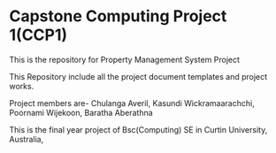 # Capstone Computing Project 1(CCP1)
This is the repository for Property Management System Project

This Repository include all the project document templates and project works.

Project members are-
  Chulanga Averil,
  Kasundi Wickramaarachchi,
  Poornami Wijekoon,
  Baratha Aberathna
  
This is the final year project of Bsc(Computing) SE in Curtin University, Australia,

